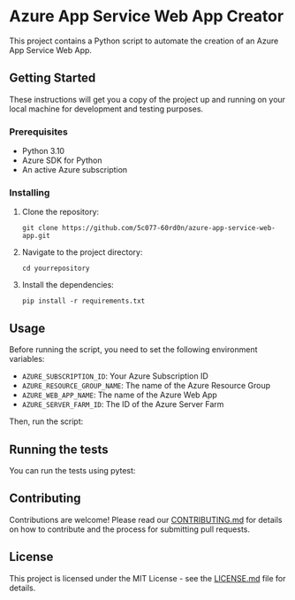 # Azure App Service Web App Creator

This project contains a Python script to automate the creation of an Azure App Service Web App.

## Getting Started

These instructions will get you a copy of the project up and running on your local machine for development and testing purposes.

### Prerequisites

- Python 3.10
- Azure SDK for Python
- An active Azure subscription

### Installing

1. Clone the repository:

   ```
   git clone https://github.com/5c077-60rd0n/azure-app-service-web-app.git
   ```

2. Navigate to the project directory:

   ```
   cd yourrepository
   ```

3. Install the dependencies:

   ```
   pip install -r requirements.txt
   ```

## Usage

Before running the script, you need to set the following environment variables:

- `AZURE_SUBSCRIPTION_ID`: Your Azure Subscription ID
- `AZURE_RESOURCE_GROUP_NAME`: The name of the Azure Resource Group
- `AZURE_WEB_APP_NAME`: The name of the Azure Web App
- `AZURE_SERVER_FARM_ID`: The ID of the Azure Server Farm

Then, run the script:

## Running the tests

You can run the tests using pytest:

## Contributing

Contributions are welcome! Please read our [CONTRIBUTING.md](https://github.com/5c077-60rd0n/azure-app-service-web-app/blob/main/CONTRIBUTING.md) for details on how to contribute and the process for submitting pull requests.

## License

This project is licensed under the MIT License - see the [LICENSE.md](https://github.com/5c077-60rd0n/azure-app-service-web-app/blob/main/LICENSE.md) file for details.
